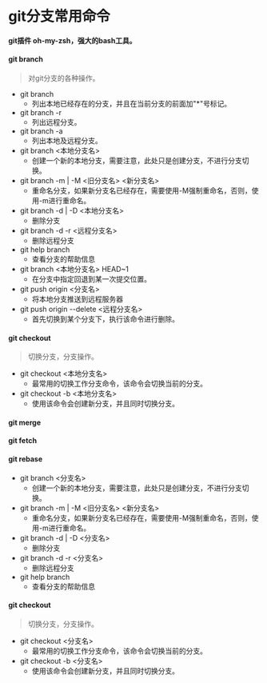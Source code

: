 ﻿# git分支常用命令

#### git插件 oh-my-zsh，强大的bash工具。

#### git branch
> 对git分支的各种操作。
- git branch 
  - 列出本地已经存在的分支，并且在当前分支的前面加"*"号标记。
- git branch -r
  - 列出远程分支。
- git branch -a
  - 列出本地及远程分支。
- git branch <本地分支名>
  - 创建一个新的本地分支，需要注意，此处只是创建分支，不进行分支切换。
- git branch -m | -M <旧分支名> <新分支名>
  - 重命名分支，如果新分支名已经存在，需要使用-M强制重命名，否则，使用-m进行重命名。
- git branch -d | -D <本地分支名>
  - 删除分支
- git branch -d -r <远程分支名>
  - 删除远程分支
- git help branch
  - 查看分支的帮助信息
- git branch <本地分支名> HEAD~1
  - 在分支中指定回退到某一次提交位置。
- git push origin <分支名>
  - 将本地分支推送到远程服务器
- git push origin --delete <远程分支名>
  - 首先切换到某个分支下，执行该命令进行删除。

#### git checkout
> 切换分支，分支操作。
- git checkout <本地分支名>
  - 最常用的切换工作分支命令，该命令会切换当前的分支。
- git checkout -b <本地分支名>
  - 使用该命令会创建新分支，并且同时切换分支。

#### git merge

#### git fetch

#### git rebase

- git branch <分支名>
  - 创建一个新的本地分支，需要注意，此处只是创建分支，不进行分支切换。
- git branch -m | -M <旧分支名> <新分支名>
  - 重命名分支，如果新分支名已经存在，需要使用-M强制重命名，否则，使用-m进行重命名。
- git branch -d | -D <分支名>
  - 删除分支
- git branch -d -r <分支名>
  - 删除远程分支
- git help branch
  - 查看分支的帮助信息

#### git checkout
> 切换分支，分支操作。
- git checkout <分支名>
  - 最常用的切换工作分支命令，该命令会切换当前的分支。
- git checkout -b <分支名>
  - 使用该命令会创建新分支，并且同时切换分支。



